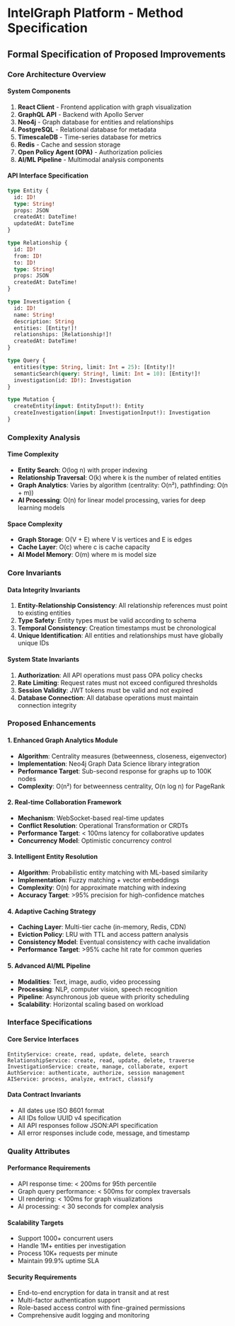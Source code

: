 # IntelGraph Platform - Method Specification

## Formal Specification of Proposed Improvements

### Core Architecture Overview

#### System Components

1. **React Client** - Frontend application with graph visualization
2. **GraphQL API** - Backend with Apollo Server
3. **Neo4j** - Graph database for entities and relationships
4. **PostgreSQL** - Relational database for metadata
5. **TimescaleDB** - Time-series database for metrics
6. **Redis** - Cache and session storage
7. **Open Policy Agent (OPA)** - Authorization policies
8. **AI/ML Pipeline** - Multimodal analysis components

#### API Interface Specification

```graphql
type Entity {
  id: ID!
  type: String!
  props: JSON
  createdAt: DateTime!
  updatedAt: DateTime
}

type Relationship {
  id: ID!
  from: ID!
  to: ID!
  type: String!
  props: JSON
  createdAt: DateTime!
}

type Investigation {
  id: ID!
  name: String!
  description: String
  entities: [Entity!]!
  relationships: [Relationship!]!
  createdAt: DateTime!
}

type Query {
  entities(type: String, limit: Int = 25): [Entity!]!
  semanticSearch(query: String!, limit: Int = 10): [Entity!]!
  investigation(id: ID!): Investigation
}

type Mutation {
  createEntity(input: EntityInput!): Entity
  createInvestigation(input: InvestigationInput!): Investigation
}
```

### Complexity Analysis

#### Time Complexity

- **Entity Search**: O(log n) with proper indexing
- **Relationship Traversal**: O(k) where k is the number of related entities
- **Graph Analytics**: Varies by algorithm (centrality: O(n²), pathfinding: O(n + m))
- **AI Processing**: O(n) for linear model processing, varies for deep learning models

#### Space Complexity

- **Graph Storage**: O(V + E) where V is vertices and E is edges
- **Cache Layer**: O(c) where c is cache capacity
- **AI Model Memory**: O(m) where m is model size

### Core Invariants

#### Data Integrity Invariants

1. **Entity-Relationship Consistency**: All relationship references must point to existing entities
2. **Type Safety**: Entity types must be valid according to schema
3. **Temporal Consistency**: Creation timestamps must be chronological
4. **Unique Identification**: All entities and relationships must have globally unique IDs

#### System State Invariants

1. **Authorization**: All API operations must pass OPA policy checks
2. **Rate Limiting**: Request rates must not exceed configured thresholds
3. **Session Validity**: JWT tokens must be valid and not expired
4. **Database Connection**: All database operations must maintain connection integrity

### Proposed Enhancements

#### 1. Enhanced Graph Analytics Module

- **Algorithm**: Centrality measures (betweenness, closeness, eigenvector)
- **Implementation**: Neo4j Graph Data Science library integration
- **Performance Target**: Sub-second response for graphs up to 100K nodes
- **Complexity**: O(n²) for betweenness centrality, O(n log n) for PageRank

#### 2. Real-time Collaboration Framework

- **Mechanism**: WebSocket-based real-time updates
- **Conflict Resolution**: Operational Transformation or CRDTs
- **Performance Target**: < 100ms latency for collaborative updates
- **Concurrency Model**: Optimistic concurrency control

#### 3. Intelligent Entity Resolution

- **Algorithm**: Probabilistic entity matching with ML-based similarity
- **Implementation**: Fuzzy matching + vector embeddings
- **Complexity**: O(n) for approximate matching with indexing
- **Accuracy Target**: >95% precision for high-confidence matches

#### 4. Adaptive Caching Strategy

- **Caching Layer**: Multi-tier cache (in-memory, Redis, CDN)
- **Eviction Policy**: LRU with TTL and access pattern analysis
- **Consistency Model**: Eventual consistency with cache invalidation
- **Performance Target**: >95% cache hit rate for common queries

#### 5. Advanced AI/ML Pipeline

- **Modalities**: Text, image, audio, video processing
- **Processing**: NLP, computer vision, speech recognition
- **Pipeline**: Asynchronous job queue with priority scheduling
- **Scalability**: Horizontal scaling based on workload

### Interface Specifications

#### Core Service Interfaces

```
EntityService: create, read, update, delete, search
RelationshipService: create, read, update, delete, traverse
InvestigationService: create, manage, collaborate, export
AuthService: authenticate, authorize, session management
AIService: process, analyze, extract, classify
```

#### Data Contract Invariants

- All dates use ISO 8601 format
- All IDs follow UUID v4 specification
- All API responses follow JSON:API specification
- All error responses include code, message, and timestamp

### Quality Attributes

#### Performance Requirements

- API response time: < 200ms for 95th percentile
- Graph query performance: < 500ms for complex traversals
- UI rendering: < 100ms for graph visualizations
- AI processing: < 30 seconds for complex analysis

#### Scalability Targets

- Support 1000+ concurrent users
- Handle 1M+ entities per investigation
- Process 10K+ requests per minute
- Maintain 99.9% uptime SLA

#### Security Requirements

- End-to-end encryption for data in transit and at rest
- Multi-factor authentication support
- Role-based access control with fine-grained permissions
- Comprehensive audit logging and monitoring
